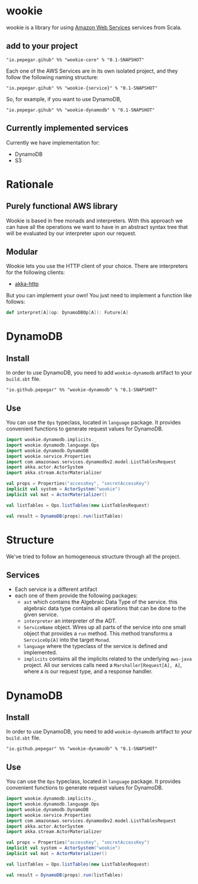 

wookie
======

wookie is a library for using [Amazon Web Services](https://aws.amazon.com/es/)
services from Scala.


add to your project
-------------------

```
"io.pepegar.gihub" %% "wookie-core" % "0.1-SNAPSHOT"
```

Each one of the AWS Services are in its own isolated project, and they follow
the following naming structure:

```
"io.pepegar.gihub" %% "wookie-{service}" % "0.1-SNAPSHOT"
```

So, for example, if you want to use DynamoDB,

```
"io.pepegar.gihub" %% "wookie-dynamodb" % "0.1-SNAPSHOT"
```

Currently implemented services
------------------------------

Currently we have implementation for:

* DynamoDB
* S3


Rationale
=========

Purely functional AWS library
-----------------------------
Wookie is based in free monads and interpreters.  With this approach we can have
all the operations we want to have in an abstract syntax tree that will be
evaluated by our interpreter upon our request.

Modular
-------
Wookie lets you use the HTTP client of your choice. There are interpreters for
the following clients:

- [akka-http][akka-http]

But you can implement your own! You just need to implement a function like
follows:

```scala
def interpret[A](op: DynamoDBOp[A]): Future[A]
```

[akka-http]: https://akka.io



DynamoDB
========

Install
-------
In order to use DynamoDB, you need to add `wookie-dynamodb` artifact to your
`build.sbt` file.

```
"io.github.pepegar" %% "wookie-dynamodb" % "0.1-SNAPSHOT"
```

Use
---
You can use the `Ops` typeclass, located in `language` package.  It provides 
convenient functions to generate request values for DynamoDB.

```scala
import wookie.dynamodb.implicits._
import wookie.dynamodb.language.Ops
import wookie.dynamodb.DynamoDB
import wookie.service.Properties
import com.amazonaws.services.dynamodbv2.model.ListTablesRequest
import akka.actor.ActorSystem
import akka.stream.ActorMaterializer

val props = Properties("accessKey", "secretAccessKey")
implicit val system = ActorSystem("wookie")
implicit val mat = ActorMaterializer()

val listTables = Ops.listTables(new ListTablesRequest)

val result = DynamoDB(props).run(listTables)
```


Structure
========

We've tried to follow an homogeneous structure through all the project.

Services
--------
* Each service is a different artifact
* each one of them provide the following packages:
  * `ast` which contains the Algebraic Data Type of the service. this algebraic
  data type contains all operations that can be done to the given service.
  * `interpreter` an interpreter of the ADT.
  * `ServiceName` object.  Wires up all parts of the service into one small
  object that provides a `run` method.  This method transforms a `SercviceOp[A]`
  into the target `Monad`.
  * `language` where the typeclass of the service is defined and implemented.
  * `implicits` contains all the implicits related to the underlying `aws-java`
  project.  All our services calls need a `Marshaller[Request[A], A]`, where `A`
  is our request type, and a response handler.



DynamoDB
========

Install
-------
In order to use DynamoDB, you need to add `wookie-dynamodb` artifact to your
`build.sbt` file.

```
"io.github.pepegar" %% "wookie-dynamodb" % "0.1-SNAPSHOT"
```

Use
---
You can use the `Ops` typeclass, located in `language` package.  It provides 
convenient functions to generate request values for DynamoDB.

```scala
import wookie.dynamodb.implicits._
import wookie.dynamodb.language.Ops
import wookie.dynamodb.DynamoDB
import wookie.service.Properties
import com.amazonaws.services.dynamodbv2.model.ListTablesRequest
import akka.actor.ActorSystem
import akka.stream.ActorMaterializer

val props = Properties("accessKey", "secretAccessKey")
implicit val system = ActorSystem("wookie")
implicit val mat = ActorMaterializer()

val listTables = Ops.listTables(new ListTablesRequest)

val result = DynamoDB(props).run(listTables)
```

